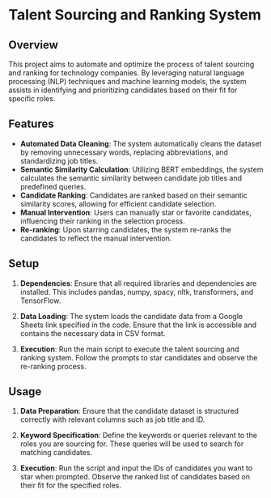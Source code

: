 # Talent Sourcing and Ranking System

## Overview
This project aims to automate and optimize the process of talent sourcing and ranking for technology companies. By leveraging natural language processing (NLP) techniques and machine learning models, the system assists in identifying and prioritizing candidates based on their fit for specific roles.

## Features
- **Automated Data Cleaning**: The system automatically cleans the dataset by removing unnecessary words, replacing abbreviations, and standardizing job titles.
- **Semantic Similarity Calculation**: Utilizing BERT embeddings, the system calculates the semantic similarity between candidate job titles and predefined queries.
- **Candidate Ranking**: Candidates are ranked based on their semantic similarity scores, allowing for efficient candidate selection.
- **Manual Intervention**: Users can manually star or favorite candidates, influencing their ranking in the selection process.
- **Re-ranking**: Upon starring candidates, the system re-ranks the candidates to reflect the manual intervention.

## Setup
1. **Dependencies**: Ensure that all required libraries and dependencies are installed. This includes pandas, numpy, spacy, nltk, transformers, and TensorFlow.
   
2. **Data Loading**: The system loads the candidate data from a Google Sheets link specified in the code. Ensure that the link is accessible and contains the necessary data in CSV format.
   
3. **Execution**: Run the main script to execute the talent sourcing and ranking system. Follow the prompts to star candidates and observe the re-ranking process.

## Usage
1. **Data Preparation**: Ensure that the candidate dataset is structured correctly with relevant columns such as job title and ID.
   
2. **Keyword Specification**: Define the keywords or queries relevant to the roles you are sourcing for. These queries will be used to search for matching candidates.
   
3. **Execution**: Run the script and input the IDs of candidates you want to star when prompted. Observe the ranked list of candidates based on their fit for the specified roles.
